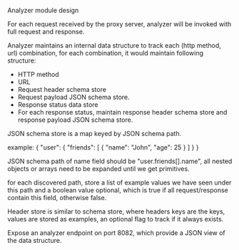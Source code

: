 Analyzer module design

For each request received by the proxy server, analyzer will be invoked with full request and response.

Analyzer maintains an internal data structure to track each (http method, url) combination, for each combination, it would maintain following structure:

* HTTP method
* URL
* Request header schema store
* Request payload JSON schema store.
* Response status data store
* For each response status, maintain response header schema store and response payload JSON schema store.

JSON schema store is a map keyed by JSON schema path.

example:
{
    "user": {
        "friends": [
            {
                "name": "John",
                "age": 25
            }
        ]
    }
}

JSON schema path of name field should be "user.friends[].name", all nested objects or arrays need to be expanded until we get primitives.

for each discovered path, store a list of example values we have seen under this path and a boolean value optional, which is true if all request/response contain this field, otherwise false.

Header store is similar to schema store, where headers keys are the keys, values are stored as examples, an optional flag to track if it always exists.

Expose an analyzer endpoint on port 8082, which provide a JSON view of the data structure.